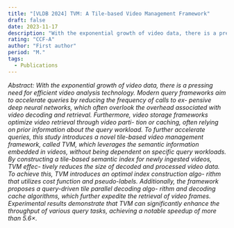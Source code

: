 ```yaml
---
title: "[VLDB 2024] TVM: A Tile-based Video Management Framework"
draft: false
date: 2023-11-17
description: "With the exponential growth of video data, there is a pressing need for efficient video analysis technology. This study introduces a novel tile-based video management framework, called TVM, which leverages the semantic information embedded in videos, without being dependent on specific query workloads. By constructing a tile-based semantic index for newly ingested videos, TVM effectively reduces the size of decoded and processed video data."
rating: "CCF-A"
author: "First author"
period: "M."
tags:
  - Publications
---
```


*Abstract: With the exponential growth of video data, there is a pressing need for efficient video analysis technology. Modern query frameworks aim to accelerate queries by reducing the frequency of calls to ex- pensive deep neural networks, which often overlook the overhead associated with video decoding and retrieval. Furthermore, video storage frameworks optimize video retrieval through video parti- tion or caching, often relying on prior information about the query workload. To further accelerate queries, this study introduces a novel tile-based video management framework, called TVM, which leverages the semantic information embedded in videos, without being dependent on specific query workloads. By constructing a tile-based semantic index for newly ingested videos, TVM effec- tively reduces the size of decoded and processed video data. To achieve this, TVM introduces an optimal index construction algo- rithm that utilizes cost function and pseudo-labels. Additionally, the framework proposes a query-driven tile parallel decoding algo- rithm and decoding cache algorithms, which further expedite the retrieval of video frames. Experimental results demonstrate that TVM can significantly enhance the throughput of various query tasks, achieving a notable speedup of more than 5.6$\times$.*